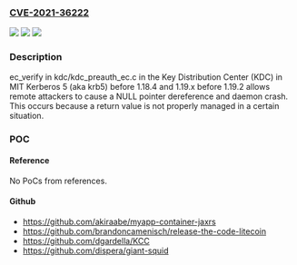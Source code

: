 ### [CVE-2021-36222](https://cve.mitre.org/cgi-bin/cvename.cgi?name=CVE-2021-36222)
![](https://img.shields.io/static/v1?label=Product&message=n%2Fa&color=blue)
![](https://img.shields.io/static/v1?label=Version&message=n%2Fa&color=blue)
![](https://img.shields.io/static/v1?label=Vulnerability&message=n%2Fa&color=brighgreen)

### Description

ec_verify in kdc/kdc_preauth_ec.c in the Key Distribution Center (KDC) in MIT Kerberos 5 (aka krb5) before 1.18.4 and 1.19.x before 1.19.2 allows remote attackers to cause a NULL pointer dereference and daemon crash. This occurs because a return value is not properly managed in a certain situation.

### POC

#### Reference
No PoCs from references.

#### Github
- https://github.com/akiraabe/myapp-container-jaxrs
- https://github.com/brandoncamenisch/release-the-code-litecoin
- https://github.com/dgardella/KCC
- https://github.com/dispera/giant-squid

